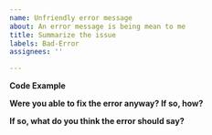 ```yaml
---
name: Unfriendly error message
about: An error message is being mean to me
title: Summarize the issue
labels: Bad-Error
assignees: ''

---
```


**Code Example**

<!-- Provide the smallest possible code sample to trigger the error. -->

**Were you able to fix the error anyway? If so, how?**

<!-- No worries if not! -->

**If so, what do you think the error should say?**

<!-- Optional -->
